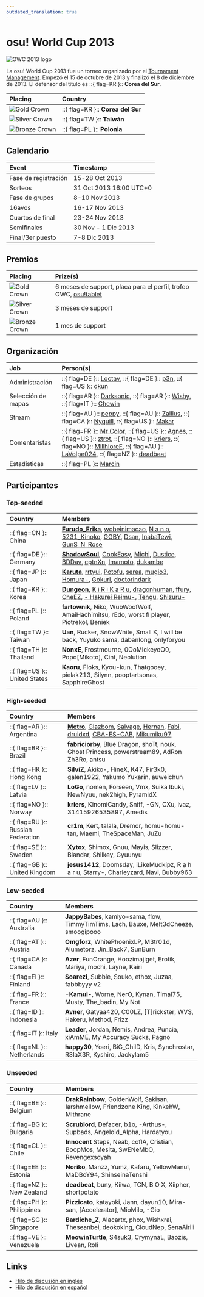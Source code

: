 ```yaml
---
outdated_translation: true
---
```


# osu! World Cup 2013

![OWC 2013 logo](img/logo.jpg)

La osu! World Cup 2013 fue un torneo organizado por el [Tournament Management](https://osu.ppy.sh/groups/26). Empezó el 15 de octubre de 2013 y finalizó el 8 de diciembre de 2013. El defensor del título es ::{ flag=KR }:: **Corea del Sur**.

| Placing | Country |
| :-- | :-- |
| ![Gold Crown](/wiki/shared/crown-gold.png "1st place") | ::{ flag=KR }:: **Corea del Sur** |
| ![Silver Crown](/wiki/shared/crown-silver.png "2nd place") | ::{ flag=TW }:: **Taiwán** |
| ![Bronze Crown](/wiki/shared/crown-bronze.png "3rd place") | ::{ flag=PL }:: **Polonia** |

## Calendario

| Event | Timestamp |
| :-- | :-- |
| Fase de registración | 15-28 Oct 2013 |
| Sorteos | 31 Oct 2013 16:00 UTC+0 |
| Fase de grupos | 8-10 Nov 2013 |
| 16avos | 16-17 Nov 2013 |
| Cuartos de final | 23-24 Nov 2013 |
| Semifinales | 30 Nov - 1 Dic 2013 |
| Final/3er puesto | 7-8 Dic 2013 |

## Premios

| Placing | Prize(s) |
| :-- | :-- |
| ![Gold Crown](/wiki/shared/crown-gold.png "1st place") | 6 meses de support, placa para el perfil, trofeo OWC, [osu!tablet](https://osu.ppy.sh/community/forums/topics/169139) |
| ![Silver Crown](/wiki/shared/crown-silver.png "2nd place") | 3 meses de support |
| ![Bronze Crown](/wiki/shared/crown-bronze.png "3rd place") | 1 mes de support |

## Organización

| Job | Person(s) |
| :-- | :-- |
| Administración | ::{ flag=DE }:: [Loctav](https://osu.ppy.sh/users/71366), ::{ flag=DE }:: [p3n](https://osu.ppy.sh/users/123703), ::{ flag=US }:: [dkun](https://osu.ppy.sh/users/154400) |
| Selección de mapas | ::{ flag=AR }:: [Darksonic](https://osu.ppy.sh/users/570042), ::{ flag=AR }:: [Wishy](https://osu.ppy.sh/users/495477), ::{ flag=IT }:: [Chewin](https://osu.ppy.sh/users/617323) |
| Stream | ::{ flag=AU }:: [peppy](https://osu.ppy.sh/users/2), ::{ flag=AU }:: [Zallius](https://osu.ppy.sh/users/55), ::{ flag=CA }:: [Nyquill](https://osu.ppy.sh/users/682935), ::{ flag=US }:: [Makar](https://osu.ppy.sh/users/686389) |
| Comentaristas | ::{ flag=FR }:: [Mr Color](https://osu.ppy.sh/users/116078), ::{ flag=US }:: [Agnes](https://osu.ppy.sh/users/136982), ::{ flag=US }:: [ztrot](https://osu.ppy.sh/users/6347), ::{ flag=NO }:: [kriers](https://osu.ppy.sh/users/333241), ::{ flag=NO }:: [MillhioreF](https://osu.ppy.sh/users/941094), ::{ flag=AU }:: [LaVolpe024](https://osu.ppy.sh/users/597796), ::{ flag=NZ }:: [deadbeat](https://osu.ppy.sh/users/128370) |
| Estadísticas | ::{ flag=PL }:: [Marcin](https://osu.ppy.sh/users/722665) |

## Participantes

### Top-seeded

| Country | Members |
| :-- | :-- |
| ::{ flag=CN }:: China | **[Furudo\_Erika](https://osu.ppy.sh/users/169878)**, [wobeinimacao](https://osu.ppy.sh/users/350723), [N a n o](https://osu.ppy.sh/users/694114), [5231\_Kinoko](https://osu.ppy.sh/users/181057), [GGBY](https://osu.ppy.sh/users/629717), [Dsan](https://osu.ppy.sh/users/1266166), [InabaTewi](https://osu.ppy.sh/users/1078004), [GunS\_N\_Rose](https://osu.ppy.sh/users/1349849) |
| ::{ flag=DE }:: Germany | **[ShadowSoul](https://osu.ppy.sh/users/494970)**, [CookEasy](https://osu.ppy.sh/users/453226), [Michi](https://osu.ppy.sh/users/932342), [Dustice](https://osu.ppy.sh/users/754565), [BDDav](https://osu.ppy.sh/users/1164526), [cptnXn](https://osu.ppy.sh/users/495272), [Imamoto](https://osu.ppy.sh/users/1201224), [dukambe](https://osu.ppy.sh/users/880002) |
| ::{ flag=JP }:: Japan | **[Karuta](https://osu.ppy.sh/users/360552)**, [rrtyui](https://osu.ppy.sh/users/352328), [Potofu](https://osu.ppy.sh/users/657404), [serea](https://osu.ppy.sh/users/371961), [mugio3](https://osu.ppy.sh/users/491522), [Homura-](https://osu.ppy.sh/users/482120), [Gokuri](https://osu.ppy.sh/users/343865), [doctorindark](https://osu.ppy.sh/users/609227) |
| ::{ flag=KR }:: Korea | **[Dungeon](https://osu.ppy.sh/users/461720)**, [K i R i K a R u](https://osu.ppy.sh/users/139670), [dragonhuman](https://osu.ppy.sh/users/713266), [ffury](https://osu.ppy.sh/users/2056071), [CheEZ](https://osu.ppy.sh/users/272117), [- Hakurei Reimu-](https://osu.ppy.sh/users/948713), [Tengu](https://osu.ppy.sh/users/380836), [Shizuru-](https://osu.ppy.sh/users/1341421) |
| ::{ flag=PL }:: Poland | **fartownik**, Niko, WubWoofWolf, AmaiHachimitsu, rEdo, worst fl player, Piotrekol, Beniek |
| ::{ flag=TW }:: Taiwan | **Uan**, Rucker, SnowWhite, Small K, I will be back, Yuyuko sama, dabanlong, onlyforyou |
| ::{ flag=TH }:: Thailand | **NonxE**, Frostmourne, 0OoMickeyoO0, Popo\[Mikoto\], Cint, Neolution |
| ::{ flag=US }:: United States | **Kaoru**, Floks, Kyou-kun, Thatgooey, pielak213, Silynn, pooptartsonas, SapphireGhost |

### High-seeded

| Country | Members |
| :-- | :-- |
| ::{ flag=AR }:: Argentina | **[Metro](https://osu.ppy.sh/users/306737)**, [Glazbom](https://osu.ppy.sh/users/608277), [Salvage](https://osu.ppy.sh/users/242119), [Hernan](https://osu.ppy.sh/users/516680), [Fabi](https://osu.ppy.sh/users/173114), [druidxd](https://osu.ppy.sh/users/841441), [CBA-ES-CAB](https://osu.ppy.sh/users/1875237), [Mikumiku97](https://osu.ppy.sh/users/503749) |
| ::{ flag=BR }:: Brazil | **fabriciorby**, Blue Dragon, shoTt, nouk, Ghost Princess, powerstream89, AdRon Zh3Ro, antsu |
| ::{ flag=HK }:: Hong Kong | **SilviZ**, Akiko-, HineX, K47, Fir3k0, galen1922, Yakumo Yukarin, auweichun |
| ::{ flag=LV }:: Latvia | **LoGo**, nomen, Forseen, Vmx, Suika Ibuki, NewNyuu, nek2high, PyramidX |
| ::{ flag=NO }:: Norway | **kriers**, KinomiCandy, Sniff, -GN, CXu, ivaz, 31415926535897, Amedis |
| ::{ flag=RU }:: Russian Federation | **cr1m**, Kert, talala, Dremor, homu-homu-tan, Maemi, TheSpaceMan, JuZu |
| ::{ flag=SE }:: Sweden | **Xytox**, Shimox, Gnuu, Mayis, Slizzer, Blandar, Shilkey, Gyuunyu |
| ::{ flag=GB }:: United Kingdom | **jesus1412**, Doomsday, iLikeMudkipz, R a h a r u, Starry-, Charleyzard, Navi, Bubby963 |

### Low-seeded

| Country | Members |
| :-- | :-- |
| ::{ flag=AU }:: Australia | **JappyBabes**, kamiyo-sama, flow, TimmyTimTims, Lach, Bauxe, Melt3dCheeze, smoogipooo |
| ::{ flag=AT }:: Austria | **Omgforz**, WhitePhoenixLP, M3tr01d, Alumetorz, Jin\_Back7, SunBurn |
| ::{ flag=CA }:: Canada | **Azer**, FunOrange, Hoozimajiget, Erotik, Mariya, mochi, Layne, Kairi |
| ::{ flag=FI }:: Finland | **Soarezi**, Subbie, Souko, ethox, Juzaa, fabbbyyy v2 |
| ::{ flag=FR }:: France | **-Kamui-**, Worne, NerO, Kynan, Timal75, Musty, The\_badin, My Not |
| ::{ flag=ID }:: Indonesia | **Avner**, Gatyaa420, C00LZ, \[T\]rickster, WVS, Hakeru, Method, Frizz |
| ::{ flag=IT }:: Italy | **Leader**, Jordan, Nemis, Andrea, Puncia, xiAmME, My Accuracy Sucks, Pagno |
| ::{ flag=NL }:: Netherlands | **happy30**, Yoeri, BiG\_ChilD, Kris, Synchrostar, R3laX3R, Kyshiro, Jackylam5 |

### Unseeded

| Country | Members |
| :-- | :-- |
| ::{ flag=BE }:: Belgium | **DrakRainbow**, GoldenWolf, Sakisan, larshmellow, Friendzone King, KinkehW, Mithrane |
| ::{ flag=BG }:: Bulgaria | **Scrublord**, Defacer, b1o, -Arthus-, Supbads, Angeloid\_Alpha, Hardatyou |
| ::{ flag=CL }:: Chile | **Innocent** Steps, Neab, coflA, Cristian, BoopMos, Mesita, SwENeMbO, Revengexsoyah |
| ::{ flag=EE }:: Estonia | **Noriko**, Manzz, Yumz, Kafaru, YellowManul, MaDBoY94, ShinseinaTenshi |
| ::{ flag=NZ }:: New Zealand | **deadbeat**, buny, Kiiwa, TCN, B O X, Xiipher, shortpotato |
| ::{ flag=PH }:: Philippines | **Pizzicato**, katayoki, Jann, dayun10, Mira-san, \[Accelerator\], MioMilo, -Gio |
| ::{ flag=SG }:: Singapore | **Bardiche\_Z**, Alacartx, phox, Wishxrai, Theseanbei, deokoking, CloudNep, SenaAiriii |
| ::{ flag=VE }:: Venezuela | **MeowinTurtle**, S4suk3, CrymynaL, Baozis, Livean, Roli |

## Links

- [Hilo de discusión en inglés](https://osu.ppy.sh/community/forums/topics/160181/start=0)
- [Hilo de discusión en español](https://osu.ppy.sh/community/forums/topics/161538/start=0)
